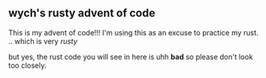 ## wych's rusty advent of code

This is my advent of code!!! I'm using this as an excuse to practice my rust. .. which is very *rusty*

but yes, the rust code you will see in here is uhh **bad** so please don't look too closely.